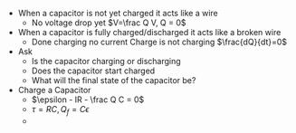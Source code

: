 - When a capacitor is not yet charged it acts like a wire
	- No voltage drop yet $V=\frac Q V, Q = 0$
- When a capacitor is fully charged/discharged it acts like a broken wire
	- Done charging no current Charge is not charging $\frac{dQ}{dt}=0$
- Ask 
	- Is the capacitor charging or discharging
	- Does the capacitor start charged
	- What will the final state of the capacitor be?
- Charge a Capacitor
	- $\epsilon - IR - \frac Q C = 0$
	- $\tau=RC, Q_f=C\epsilon$
	- 
